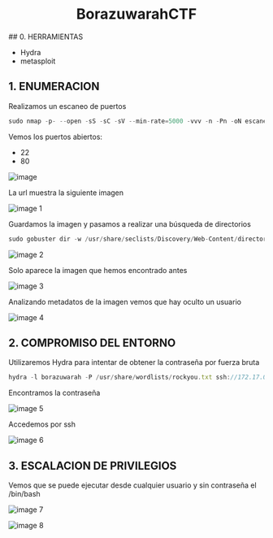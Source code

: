 <h1 align="center">BorazuwarahCTF</h1>
## 0. HERRAMIENTAS

- Hydra
- metasploit

## 1. ENUMERACION

Realizamos un escaneo de puertos

```jsx
sudo nmap -p- --open -sS -sC -sV --min-rate=5000 -vvv -n -Pn -oN escaneo 172.17.0.2
```

Vemos los puertos abiertos:

- 22
- 80

![image](https://github.com/user-attachments/assets/2abab65b-b4b0-4f60-bbe5-ce340dec6e86)


La url muestra la siguiente imagen

![image 1](https://github.com/user-attachments/assets/cf78fac0-cb74-4732-8fea-7c7f7fa353c6)


Guardamos la imagen y pasamos a realizar una búsqueda de directorios

```jsx
sudo gobuster dir -w /usr/share/seclists/Discovery/Web-Content/directory-list-lowercase-2.3-medium.txt -u '[http://172.17.0.2](http://172.17.0.2/)' -x 'html,txt,php,py,jpeg'
```

![image 2](https://github.com/user-attachments/assets/75e781ff-1941-4e6e-9f7e-95dcd734dfea)


Solo aparece la imagen que hemos encontrado antes

![image 3](https://github.com/user-attachments/assets/8e9180e0-df00-4f07-9686-b1e4b957e191)


Analizando metadatos de la imagen vemos que hay oculto un usuario

![image 4](https://github.com/user-attachments/assets/78c36bbc-8595-4992-80b2-8bd27ebe1c8d)


## 2. COMPROMISO DEL ENTORNO

Utilizaremos Hydra para intentar de obtener la contraseña por fuerza bruta

```jsx
hydra -l borazuwarah -P /usr/share/wordlists/rockyou.txt ssh://172.17.0.2 -t 10
```

Encontramos la contraseña

![image 5](https://github.com/user-attachments/assets/e35c92d7-27cd-4160-bdb9-6f7db5730ffd)


Accedemos por ssh

![image 6](https://github.com/user-attachments/assets/c0c1e75b-96ee-44be-8b3b-47aee811b6a9)


## 3. ESCALACION DE PRIVILEGIOS

Vemos que se puede ejecutar desde cualquier usuario y sin contraseña el /bin/bash

![image 7](https://github.com/user-attachments/assets/4a481325-ac23-4ec8-ba69-cdd5fafdd539)

![image 8](https://github.com/user-attachments/assets/caab4c38-8bc3-476d-85d5-dab9c97a0e31)
